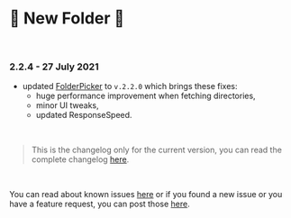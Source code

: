 # 📂 New Folder 🤟

<br>

### 2.2.4 - 27 July 2021

- updated [FolderPicker](https://www.npmjs.com/package/@igor.dvlpr/vscode-folderpicker) to `v.2.2.0` which brings these fixes:
  - huge performance improvement when fetching directories,
  - minor UI tweaks,
  - updated ResponseSpeed.

<br>

> This is the changelog only for the current version, you can read the complete changelog [here](https://github.com/igorskyflyer/vscode-new-folder/blob/main/CHANGELOG_ALL.md).

<br>

You can read about known issues [here](https://github.com/igorskyflyer/vscode-new-folder/blob/main/KNOWN_ISSUES.md) or if you found a new issue or you have a feature request, you can post those [here](https://github.com/igorskyflyer/vscode-new-folder/issues).
